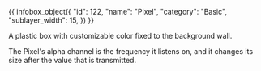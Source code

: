 {{ infobox_object({
	"id": 122,
	"name": "Pixel",
	"category": "Basic",
	"sublayer_width": 15,
}) }}

A plastic box with customizable color fixed to the background wall.

The Pixel's alpha channel is the frequency it listens on, and it changes its size after the value that is transmitted.